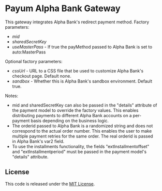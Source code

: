 # Payum Alpha Bank Gateway

This gateway integrates Alpha Bank's redirect payment method. Factory parameters:
 - *mid*
 - *sharedSecretKey*
 - *useMasterPass* - If true the payMethod passed to Alpha Bank is set to auto:MasterPass

Optional factory parameters:
 - *cssUrl* - URL to a CSS file that be used to customize Alpha Bank's checkout page. Default none.
 - *sandbox* - Whether this is Alpha Bank's sandbox environment. Default true.

Notes:
 - mid and sharedSecretKey can also be passed in the "details" attribute of the payment model to override the factory values. This enables distributing payments to different Alpha Bank accounts on a per-payment basis depending on the business logic.
 - The orderid passed to Alpha Bank is a randomized string and does not correspond to the actual order number. This enables the user to make multiple payment retries for the same order. The real orderid is passed in Alpha Bank's var2 field.
 - To use the installments functionality, the fields "extInstallmentoffset" and "extInstallmentperiod" must be passed in the payment model's "details" attribute.

## License

This code is released under the [MIT License](LICENSE).
